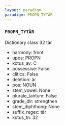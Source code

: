 ```yaml
---
layout: paradigm
paradigm: PROPN_TYTÄR
---
```

### ` PROPN_TYTÄR `

Dictionary class 32 tär
* harmony: front
* upos: PROPN
* kotus_av: C
* possessive: False
* clitics: False
* deletion: är
* pos: NOUN
* stem_vowel: None
* plurale_tantum: False
* grade_dir: strengthen
* stem_diphthong: None
* suffix_regex: tär
* kotus_tn: 32
